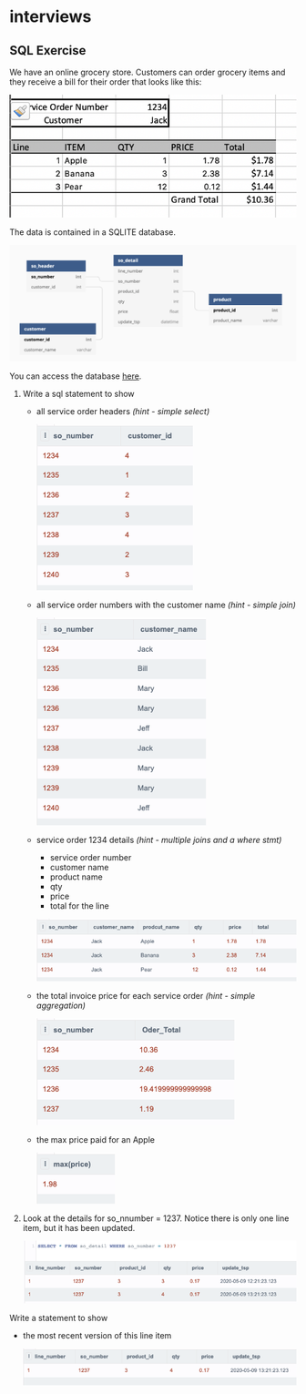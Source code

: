 # interviews

## SQL Exercise

We have an online grocery store. Customers can order grocery items and they receive a bill for their order that looks like this:

![Image of SO](./diagrams/SO_Example.png)

The data is contained in a SQLITE database. 

![ERD](./diagrams/ERD.png)

You can access the database [here](https://sqliteonline.com/#fiddle=333b56f2bab06278f24056be2125d86ea1711e66047caa6d0921ac868f0e320c).

1) Write a sql statement to show 
    - all service order headers *(hint - simple select)*

        ![ERD](./diagrams/so_headers.png)

    - all service order numbers with the customer name *(hint - simple join)*

        ![ERD](./diagrams/so_number_customer.png)

    - service order 1234 details *(hint - multiple joins and a where stmt)*
        - service order number
        - customer name
        - product name
        - qty 
        - price
        - total for the line

        ![ERD](./diagrams/SO_1234_details.png)
    - the total invoice price for each service order *(hint - simple aggregation)*

        ![ERD](./diagrams/order_totals.png)

    - the max price paid for an Apple

        ![ERD](./diagrams/max_apple_price.png)

2) Look at the details for so_nnumber = 1237. Notice there is only one line item, but it has been updated. 

    ![ERD](./diagrams/duplicated_lines.png)

Write a statement to show

- the most recent version of this line item

    ![ERD](./diagrams/most_recent_line.png)
